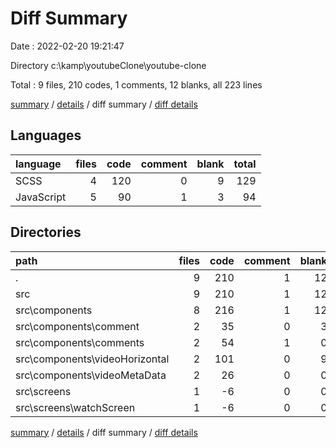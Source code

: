 # Diff Summary

Date : 2022-02-20 19:21:47

Directory c:\kamp\youtubeClone\youtube-clone

Total : 9 files,  210 codes, 1 comments, 12 blanks, all 223 lines

[summary](results.md) / [details](details.md) / diff summary / [diff details](diff-details.md)

## Languages
| language | files | code | comment | blank | total |
| :--- | ---: | ---: | ---: | ---: | ---: |
| SCSS | 4 | 120 | 0 | 9 | 129 |
| JavaScript | 5 | 90 | 1 | 3 | 94 |

## Directories
| path | files | code | comment | blank | total |
| :--- | ---: | ---: | ---: | ---: | ---: |
| . | 9 | 210 | 1 | 12 | 223 |
| src | 9 | 210 | 1 | 12 | 223 |
| src\components | 8 | 216 | 1 | 12 | 229 |
| src\components\comment | 2 | 35 | 0 | 3 | 38 |
| src\components\comments | 2 | 54 | 1 | 0 | 55 |
| src\components\videoHorizontal | 2 | 101 | 0 | 9 | 110 |
| src\components\videoMetaData | 2 | 26 | 0 | 0 | 26 |
| src\screens | 1 | -6 | 0 | 0 | -6 |
| src\screens\watchScreen | 1 | -6 | 0 | 0 | -6 |

[summary](results.md) / [details](details.md) / diff summary / [diff details](diff-details.md)